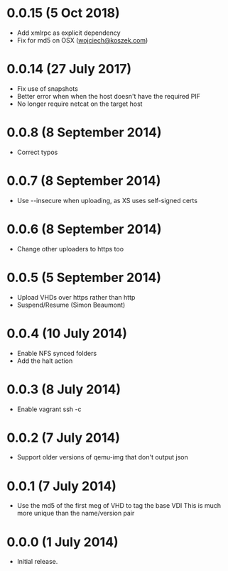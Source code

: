 # 0.0.15 (5 Oct 2018)
* Add xmlrpc as explicit dependency
* Fix for md5 on OSX (wojciech@koszek.com)

# 0.0.14 (27 July 2017)
* Fix use of snapshots
* Better error when when the host doesn't have the required PIF
* No longer require netcat on the target host

# 0.0.8 (8 September 2014)

* Correct typos

# 0.0.7 (8 September 2014)

* Use --insecure when uploading, as XS uses self-signed certs

# 0.0.6 (8 September 2014)

* Change other uploaders to https too

# 0.0.5 (5 September 2014)

* Upload VHDs over https rather than http
* Suspend/Resume (Simon Beaumont)

# 0.0.4 (10 July 2014)

* Enable NFS synced folders
* Add the halt action

# 0.0.3 (8 July 2014)

* Enable vagrant ssh -c

# 0.0.2 (7 July 2014)

* Support older versions of qemu-img that don't output
  json

# 0.0.1 (7 July 2014)

* Use the md5 of the first meg of VHD to tag the base VDI
  This is much more unique than the name/version pair

# 0.0.0 (1 July 2014)

* Initial release.

